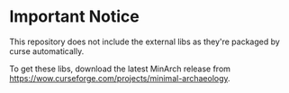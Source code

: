# Important Notice

This repository does not include the external libs as they're packaged by curse automatically.

To get these libs, download the latest MinArch release from https://wow.curseforge.com/projects/minimal-archaeology.